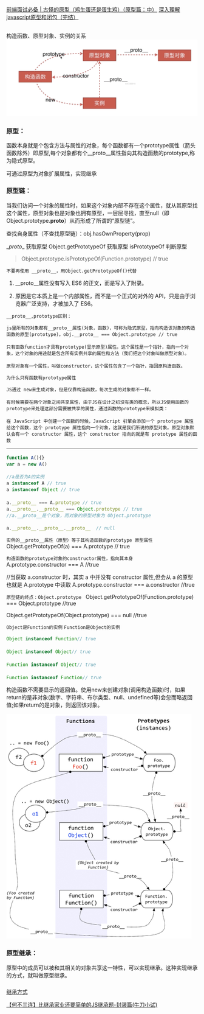 [前端面试必备 | 古怪的原型（鸡生蛋还是蛋生鸡）（原型篇：中）](https://juejin.im/post/5dff3e186fb9a016091dfa6a)
[深入理解javascript原型和闭包（完结）](https://www.cnblogs.com/wangfupeng1988/p/3977924.html)
## 
构造函数、原型对象、实例的关系
![prototype](/img/prototype0.png)

### 原型：
函数本身就是个包含方法与属性的对象，每个函数都有一个prototype属性（箭头函数除外）即原型,每个对象都有个__proto__属性指向其构造函数的prototype,称为隐式原型。

可通过原型为对象扩展属性，实现继承

### 原型链：
当我们访问一个对象的属性时，如果这个对象内部不存在这个属性，就从其原型找这个属性，原型对象也是对象也拥有原型，一层层寻找，直至null（即Object.prototype.__proto__）从而形成了所谓的“原型链”。

查找自身属性（不查找原型链）：obj.hasOwnProperty(prop)


\__proto__ 获取原型
Object.getPrototypeOf 获取原型
isPrototypeOf 判断原型 
>Object.prototype.isPrototypeOf(Function.prototype) // true


`不要再使用 __proto__，用Object.getPrototypeOf()代替`
1. __proto__属性没有写入 ES6 的正文，而是写入了附录。

2. 原因是它本质上是一个内部属性，而不是一个正式的对外的 API，只是由于浏览器广泛支持，才被加入了 ES6。



`__proto__,prototype区别：`
>
    js里所有的对象都有__proto__属性(对象，函数)，可称为隐式原型，指向构造该对象的构造函数的原型(prototype)。obj.__proto__ === Object.prototype // true 

    只有函数function才具有prototype(显示原型)属性。这个属性是一个指针，指向一个对象，这个对象的用途就是包含所有实例共享的属性和方法（我们把这个对象叫做原型对象）。

    原型对象有一个属性，叫做constructor，这个属性包含了一个指针，指回原构造函数。


`为什么只有函数有prototype属性`
>
    JS通过 new来生成对象，但是仅靠构造函数，每次生成的对象都不一样。

    有时候需要在两个对象之间共享属性，由于JS在设计之初没有类的概念，所以JS使用函数的prototype来处理这部分需要被共享的属性，通过函数的prototype来模拟类：

    在 JavaScript 中创建一个函数的时候，JavaScript 引擎会添加一个 prototype 属性给这个函数，这个 prototype 属性指向一个对象，这就是我们所说的原型对象。原型对象默认会有一个 constructor 属性，这个 constructor 指向的就是有 prototype 属性的函数

---

```js
function A(){}
var a = new A()

//a是否为A的实例  
a instanceof A // true
a instanceof Object // true

a.__proto__ === A.prototype // true
a.__proto__.__proto__ === Object.prototype // true
//a.__proto__是个对象，而对象的原型对象为 Object.prototype

a.__proto__.__proto__.__proto__  // null
```

`实例的__proto__属性（原型）等于其构造函数的prototype 原型属性`  
Object.getPrototypeOf(a) === A.prototype // true  

`构造函数的prototype对象的constructor属性，指向其本身`  
A.prototype.constructor === A   //true

//当获取 a.constructor 时，其实 a 中并没有 constructor 属性,但会从 a 的原型也就是 A.prototype 中读取
A.prototype.constructor === a.constructor //true

`原型链的终点：Object.prototype `
Object.getPrototypeOf(Function.prototype) === Object.prototype  //true

Object.getPrototypeOf(Object.prototype) === null //true


`Object是Function的实例`
`Function是Object的实例`
```js
Object instanceof Function// true

Object instanceof Object// true

Function instanceof Object// true

Function instanceof Function// true
```

构造函数不需要显示的返回值。使用new来创建对象(调用构造函数)时，如果return的是非对象(数字、字符串、布尔类型、null、undefined等)会忽而略返回值;如果return的是对象，则返回该对象。


![prototype](/img/prototype.png)

### 原型继承：
原型中的成员可以被和其相关的对象共享这一特性，可以实现继承。这种实现继承的方式，就叫做原型继承。

### 
[继承方式](/details/继承/README.md)


[【何不三连】比继承家业还要简单的JS继承题-封装篇(牛刀小试)](https://juejin.im/post/5e707417e51d45272054d5d3)